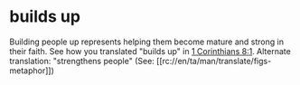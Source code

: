 # builds up

Building people up represents helping them become mature and strong in their faith. See how you translated "builds up" in [1 Corinthians 8:1](../08/01.md). Alternate translation: "strengthens people" (See: [[rc://en/ta/man/translate/figs-metaphor]])

